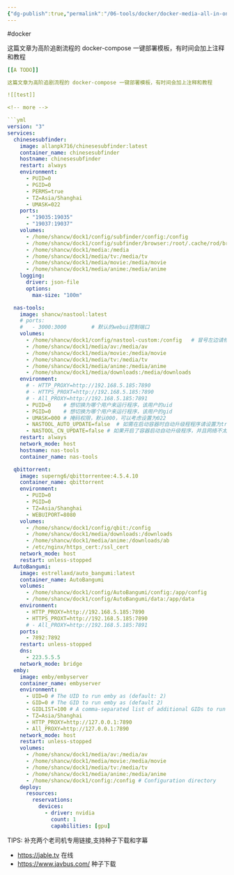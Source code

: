 ```yaml
---
{"dg-publish":true,"permalink":"/06-tools/docker/docker-media-all-in-one/","created":"2024-09-18T14:20:21.236+08:00","updated":"2024-05-27T15:03:24.000+08:00"}
---
```


#docker 

这篇文章为高阶追剧流程的 docker-compose 一键部署模板，有时间会加上注释和教程

<!-- more -->

```yml
[[A TODO]] 

这篇文章为高阶追剧流程的 docker-compose 一键部署模板，有时间会加上注释和教程

![[test]]

<!-- more -->

```yml
version: "3"
services:
  chinesesubfinder:
    image: allanpk716/chinesesubfinder:latest
    container_name: chinesesubfinder
    hostname: chinesesubfinder
    restart: always
    environment:
      - PUID=0
      - PGID=0
      - PERMS=true
      - TZ=Asia/Shanghai
      - UMASK=022
    ports:
      - "19035:19035"
      - "19037:19037"
    volumes:
      - /home/shancw/dock1/config/subfinder/config:/config
      - /home/shancw/dock1/config/subfinder/browser:/root/.cache/rod/browser
      - /home/shancw/dock1/media:/media
      - /home/shancw/dock1/media/tv:/media/tv
      - /home/shancw/dock1/media/movie:/media/movie
      - /home/shancw/dock1/media/anime:/media/anime
    logging:
      driver: json-file
      options:
        max-size: "100m"

  nas-tools:
    image: shancw/nastool:latest
    # ports:
    #   - 3000:3000        # 默认的webui控制端口
    volumes:
      - /home/shancw/dock1/config/nastool-custom:/config   # 冒号左边请修改为你想保存配置的路径
      - /home/shancw/dock1/media/av:/media/av
      - /home/shancw/dock1/media/movie:/media/movie
      - /home/shancw/dock1/media/tv:/media/tv
      - /home/shancw/dock1/media/anime:/media/anime
      - /home/shancw/dock1/media/downloads:/media/downloads
    environment:
      # - HTTP_PROXY=http://192.168.5.185:7890
      # - HTTPS_PROXT=http://192.168.5.185:7890
      # - All_PROXY=http://192.168.5.185:7891
      - PUID=0    # 想切换为哪个用户来运行程序，该用户的uid
      - PGID=0    # 想切换为哪个用户来运行程序，该用户的gid
      - UMASK=000 # 掩码权限，默认000，可以考虑设置为022
      - NASTOOL_AUTO_UPDATE=false  # 如需在启动容器时自动升级程程序请设置为true
      - NASTOOL_CN_UPDATE=false # 如果开启了容器启动自动升级程序，并且网络不太友好时，可以设置为true，会使用国内源进行软件更新
    restart: always
    network_mode: host
    hostname: nas-tools
    container_name: nas-tools

  qbittorrent:
    image: superng6/qbittorrentee:4.5.4.10
    container_name: qbittorrent
    environment:
      - PUID=0
      - PGID=0
      - TZ=Asia/Shanghai
      - WEBUIPORT=8080
    volumes:
      - /home/shancw/dock1/config/qbit:/config
      - /home/shancw/dock1/media/downloads:/downloads
      - /home/shancw/dock1/media/anime:/downloads/ab
      - /etc/nginx/https_cert:/ssl_cert
    network_mode: host
    restart: unless-stopped
  AutoBangumi:
    image: estrellaxd/auto_bangumi:latest
    container_name: AutoBangumi
    volumes:
      - /home/shancw/dock1/config/AutoBangumi/config:/app/config
      - /home/shancw/dock1/config/AutoBangumi/data:/app/data
    environment:
      - HTTP_PROXY=http://192.168.5.185:7890
      - HTTPS_PROXT=http://192.168.5.185:7890
      # - All_PROXY=http://192.168.5.185:7891
    ports:
      - 7892:7892
    restart: unless-stopped
    dns:
      - 223.5.5.5
    network_mode: bridge
  emby:
    image: emby/embyserver
    container_name: embyserver
    environment:
      - UID=0 # The UID to run emby as (default: 2)
      - GID=0 # The GID to run emby as (default 2)
      - GIDLIST=100 # A comma-separated list of additional GIDs to run emby as (default: 2)
      - TZ=Asia/Shanghai
      - HTTP_PROXY=http://127.0.0.1:7890
      - All_PROXY=http://127.0.0.1:7890
    network_mode: host
    restart: unless-stopped
    volumes:
      - /home/shancw/dock1/media/av:/media/av
      - /home/shancw/dock1/media/movie:/media/movie
      - /home/shancw/dock1/media/tv:/media/tv
      - /home/shancw/dock1/media/anime:/media/anime
      - /home/shancw/dock1/config:/config # Configuration directory
    deploy:
      resources:
        reservations:
          devices:
            - driver: nvidia
              count: 1
              capabilities: [gpu]
```

TIPS: 补充两个老司机专用链接,支持种子下载和字幕

- https://jable.tv 在线
- https://www.javbus.com/ 种子下载
